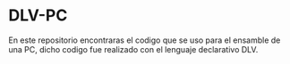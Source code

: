 # DLV-PC
En este repositorio encontraras el codigo que se uso para el ensamble de una PC,
dicho codigo fue realizado con el lenguaje declarativo DLV.
